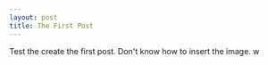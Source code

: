 ```yaml
---
layout: post
title: The First Post
---
```


Test the create the first post.
Don't know how to insert the image. w
